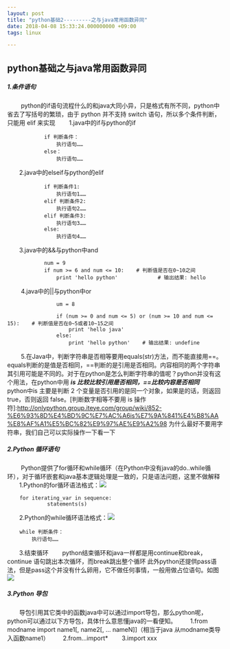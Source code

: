 ```yaml
---
layout: post
title: "python基础2---------之与java常用函数异同"
date: 2018-04-08 15:33:24.000000000 +09:00
tags: linux

---
```

## python基础之与java常用函数异同
##### 1.条件语句
　　	python的if语句流程什么的和java大同小异，只是格式有所不同，python中省去了写括号的繁琐，由于 python 并不支持 switch 语句，所以多个条件判断，只能用 elif 来实现
　　1.java中的if与python的if
~~~
			if 判断条件：
			    执行语句……
			else：
			    执行语句……
~~~
　　2.java中的elseif与python的elif
~~~
			if 判断条件1:
			    执行语句1……
			elif 判断条件2:
			    执行语句2……
			elif 判断条件3:
			    执行语句3……
			else:
			    执行语句4……
~~~
　　3.java中的&&与python中and
~~~
			num = 9
			if num >= 6 and num <= 10:    # 判断值是否在0~10之间
			    print 'hello python'             # 输出结果: hello
~~~
　　	4.java中的||与python中or
~~~
				um = 8
				
				if (num >= 0 and num <= 5) or (num >= 10 and num <= 15):    # 判断值是否在0~5或者10~15之间
				    print 'hello java'
				else:
				    print 'hello python'	# 输出结果: undefine

~~~
　　	5.在Java中，判断字符串是否相等要用equals(str)方法，而不能直接用==。equals判断的是值是否相同，==判断的是引用是否相同。内容相同的两个字符串其引用可能是不同的。对于在python是怎么判断字符串的值呢？python并没有这个用法，在python中用 ***is 比较比较引用是否相同，==比较内容是否相同***
　　	python中is 主要是判断 2 个变量是否引用的是同一个对象，如果是的话，则返回 true，否则返回 false。[判断数字相等不要用 is 操作符]:http://onlypython.group.iteye.com/group/wiki/852-%E6%93%8D%E4%BD%9C%E7%AC%A6is%E7%9A%841%E4%B8%AA%E8%AF%A1%E5%BC%82%E9%97%AE%E9%A2%98 为什么最好不要用字符串，我们自己可以实际操作一下看一下


##### 2.Python 循环语句
　　	Python提供了for循环和while循环（在Python中没有java的do..while循环），对于循环嵌套和java基本逻辑处理是一致的，只是语法问题，这里不做解释
　　1.Python的for循环语法格式：![](https://i.imgur.com/vg6Vpfy.png)
~~~
	for iterating_var in sequence:
  			 statements(s)
~~~
　　2.Python的while循环语法格式：![](https://i.imgur.com/Gwws3H9.png)
~~~
	while 判断条件：
    	执行语句……
~~~
　　3.结束循环
　　python结束循环和java一样都是用continue和break，continue 语句跳出本次循环，而break跳出整个循环
此外python还提供pass语法，但是pass这个并没有什么卵用，它不做任何事情，一般用做占位语句。如图![](https://i.imgur.com/3jp3iNz.png)
##### 3.Python 导包

　　导包引用其它类中的函数java中可以通过import导包，那么python呢，python可以通过以下方导包，具体什么意思懂java的一看便知。
　　1.from modname import name1[, name2[, ... nameN]]（相当于java 从modname类导入函数name1）
　　2.from…import* 
　　3.import xxx

	